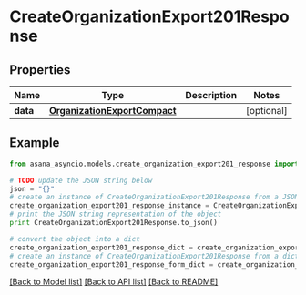 # CreateOrganizationExport201Response


## Properties

Name | Type | Description | Notes
------------ | ------------- | ------------- | -------------
**data** | [**OrganizationExportCompact**](OrganizationExportCompact.md) |  | [optional] 

## Example

```python
from asana_asyncio.models.create_organization_export201_response import CreateOrganizationExport201Response

# TODO update the JSON string below
json = "{}"
# create an instance of CreateOrganizationExport201Response from a JSON string
create_organization_export201_response_instance = CreateOrganizationExport201Response.from_json(json)
# print the JSON string representation of the object
print CreateOrganizationExport201Response.to_json()

# convert the object into a dict
create_organization_export201_response_dict = create_organization_export201_response_instance.to_dict()
# create an instance of CreateOrganizationExport201Response from a dict
create_organization_export201_response_form_dict = create_organization_export201_response.from_dict(create_organization_export201_response_dict)
```
[[Back to Model list]](../README.md#documentation-for-models) [[Back to API list]](../README.md#documentation-for-api-endpoints) [[Back to README]](../README.md)


